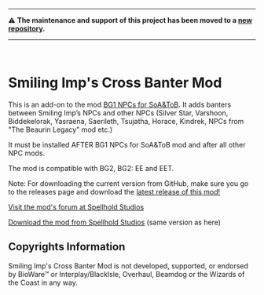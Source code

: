 <hr>

:warning: **The maintenance and support of this project has been moved to a [new repository](https://github.com/Spellhold-Studios/Smiling-Imp-Cross-Banter-Mod).**

<hr><br>

# Smiling Imp's Cross Banter Mod

This is an add-on to the mod [BG1 NPCs for SoA&ToB](http://www.shsforums.net/files/file/974-bg1-npcs-for-soa-tob/). It adds banters between Smiling Imp’s NPCs and other NPCs (Silver Star, Varshoon, Biddekelorak, Yasraena, Saerileth, Tsujatha, Horace, Kindrek, NPCs from "The Beaurin Legacy" mod etc.)

It must be installed AFTER BG1 NPCs for SoA&ToB mod and after all other NPC mods. 

The mod is compatible with BG2, BG2: EE and EET.

Note: For downloading the current version from GitHub, make sure you go to the releases page and download the [latest release of this mod!](https://github.com/SpellholdStudios/SmilingImpCrossBanterMod/releases)

[Visit the mod's forum at Spellhold Studios](http://www.shsforums.net/forum/686-bg1-npcs-for-soa-tob/)

[Download the mod from Spellhold Studios](http://www.shsforums.net/files/category/143-bg1-npcs-for-soa-tob/) (same version as here)

## Copyrights Information

Smiling Imp's Cross Banter Mod is not developed, supported, or endorsed by BioWare™ or Interplay/BlackIsle, Overhaul, Beamdog or the Wizards of the Coast in any way.
